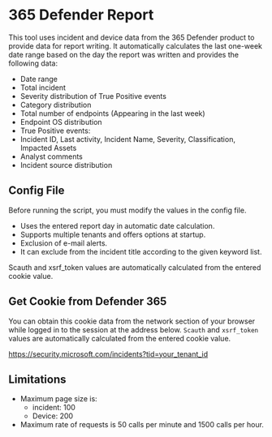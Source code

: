 # 365 Defender Report

This tool uses incident and device data from the 365 Defender product to provide data for report writing.
It automatically calculates the last one-week date range based on the day the report was written and provides the following data:

- Date range
- Total incident
- Severity distribution of True Positive events
- Category distribution
- Total number of endpoints (Appearing in the last week)
- Endpoint OS distribution
- True Positive events:
 - Incident ID, Last activity, Incident Name, Severity, Classification, Impacted Assets
 - Analyst comments
- Incident source distribution

## Config File

Before running the script, you must modify the values in the config file.

- Uses the entered report day in automatic date calculation.
- Supports multiple tenants and offers options at startup.
- Exclusion of e-mail alerts.
- It can exclude from the incident title according to the given keyword list.

Scauth and xsrf_token values ​​are automatically calculated from the entered cookie value.

## Get Cookie from Defender 365

You can obtain this cookie data from the network section of your browser while logged in to the session at the address below. `Scauth` and `xsrf_token` values ​​are automatically calculated from the entered cookie value.

<https://security.microsoft.com/incidents?tid=your_tenant_id>

## Limitations

- Maximum page size is:
  - incident: 100
  - Device: 200
- Maximum rate of requests is 50 calls per minute and 1500 calls per hour.
